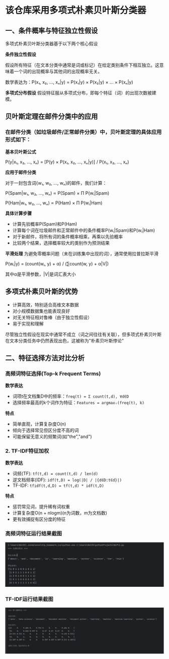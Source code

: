 # 该仓库采用多项式朴素贝叶斯分类器

## 一、条件概率与特征独立性假设

多项式朴素贝叶斯分类器基于以下两个核心假设

**条件独立性假设**

   假设所有特征（在文本分类中通常是词或标记）在给定类别条件下相互独立。这意味着一个词的出现概率与其他词的出现概率无关。

   数学表达为：P(x₁, x₂, ..., xₙ|y) = P(x₁|y) × P(x₂|y) × ... × P(xₙ|y)
   
**多项式分布假设**
   假设特征服从多项式分布，即每个特征（词）的出现次数被建模。

## 贝叶斯定理在邮件分类中的应用

### 在邮件分类（如垃圾邮件/正常邮件分类）中，贝叶斯定理的具体应用形式如下：

**基本贝叶斯公式**
   
   P(y|x₁, x₂, ..., xₙ) = [P(y) × P(x₁, x₂, ..., xₙ|y)] / P(x₁, x₂, ..., xₙ)

**应用于邮件分类**
   
   对于一封包含词{w₁, w₂, ..., wₙ}的邮件，我们计算：
   
   P(Spam|w₁, w₂, ..., wₙ) ∝ P(Spam) × Π P(wᵢ|Spam)
   
   P(Ham|w₁, w₂, ..., wₙ) ∝ P(Ham) × Π P(wᵢ|Ham)

**具体计算步骤**
- 计算先验概率P(Spam)和P(Ham)
- 计算每个词在垃圾邮件和正常邮件中的条件概率P(wᵢ|Spam)和P(wᵢ|Ham)
- 对于新邮件，将所有词的条件概率相乘，再乘以先验概率
- 比较两个结果，选择概率较大的类别作为预测结果

**平滑处理**
   为避免零概率问题（未在训练集中出现的词），通常使用拉普拉斯平滑
   
   P(wᵢ|y) = (count(wᵢ, y) + α) / (∑count(w, y) + α|V|)
   
   其中α是平滑参数，|V|是词汇表大小

## 多项式朴素贝叶斯的优势

- 计算高效，特别适合高维文本数据
- 对小规模数据集也能表现良好
- 对无关特征相对鲁棒（由于独立性假设）
- 易于实现和理解

尽管独立性假设在现实中通常不成立（词之间往往有关联），但多项式朴素贝叶斯在文本分类任务中仍然表现出色，这被称为"朴素贝叶斯悖论"

## 二、特征选择方法对比分析

### 高频词特征选择(Top-k Frequent Terms)

**数学表达**
- 词项t在文档集D中的频率：`freq(t) = Σ count(t,d), ∀d∈D`
- 选择频率最高的k个词作为特征：`Features = argmaxₜ(freq(t), k)`

**特点**
- 简单直观，计算复杂度O(n)
- 倾向于选择常见但区分度不高的词
- 可能保留无意义的频繁词(如"the","and")

### 2. TF-IDF特征加权

**数学表达**
- 词频(TF): `tf(t,d) = count(t,d) / len(d)`
- 逆文档频率(IDF): `idf(t,D) = log(|D| / |{d∈D:t∈d}|)`
- TF-IDF: `tfidf(t,d,D) = tf(t,d) * idf(t,D)`

**特点**
- 惩罚常见词，提升稀有词权重
- 计算复杂度O(n + nlogm)(n为词数，m为文档数)
- 更有效捕捉有区分度的特征


### 高频词特征运行结果截图
![高频词特征运行结果](./高频词特征运行结果.png)

### TF-IDF运行结果截图
![TF-IDF运行结果](./TF-IDF运行结果.png)

